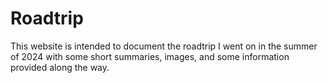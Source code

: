 # Roadtrip
This website is intended to document the roadtrip I went on in the summer of 2024 with some short summaries,
images, and some information provided along the way.
